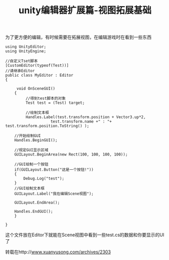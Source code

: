 ﻿---
layout: page
title: unity编辑器扩展篇-视图拓展基础
---

为了更方便的编辑，有时候需要在拓展视图，在编辑游戏时在看到一些东西

```
using UnityEditor;
using UnityEngine;
 
//自定义Tset脚本
[CustomEditor(typeof(Test))] 
//请继承Editor
public class MyEditor : Editor 
{
 
	 void OnSceneGUI() 
	{
		 //得到test脚本的对象
		 Test test = (Test) target;
 
		 //绘制文本框
		 Handles.Label(test.transform.position + Vector3.up*2,
                    test.transform.name +" : "+ test.transform.position.ToString() );
 
	//开始绘制GUI
	Handles.BeginGUI();
 
    //规定GUI显示区域
    GUILayout.BeginArea(new Rect(100, 100, 100, 100));
 
    //GUI绘制一个按钮
    if(GUILayout.Button("这是一个按钮!"))
	{
		Debug.Log("test");		
	}
	//GUI绘制文本框
	GUILayout.Label("我在编辑Scene视图");	
 
    GUILayout.EndArea();
 
	Handles.EndGUI();
	}
 
}
```
这个文件放在Editor下就能在Scene视图中看到一些test.cs的数据和你要显示的UI了

转载在http://www.xuanyusong.com/archives/2303